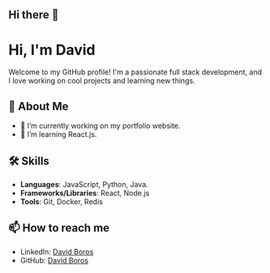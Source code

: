 ## Hi there 👋

<!--
**davidus98/davidus98** is a ✨ _special_ ✨ repository because its `README.md` (this file) appears on your GitHub profile.

Here are some ideas to get you started:

- 🔭 I’m currently working on ...
- 🌱 I’m currently learning ...
- 👯 I’m looking to collaborate on ...
- 🤔 I’m looking for help with ...
- 💬 Ask me about ...
- 📫 How to reach me: ...
- 😄 Pronouns: ...
- ⚡ Fun fact: ...
-->

# Hi, I'm David

Welcome to my GitHub profile! I'm a passionate full stack development, and I love working on cool projects and learning new things.

## 🌱 About Me
- 🔭 I’m currently working on my portfolio website.
- 🌱 I’m learning React.js.

## 🛠 Skills
- **Languages**: JavaScript, Python, Java.
- **Frameworks/Libraries**: React, Node.js
- **Tools**: Git, Docker, Redis

## 📫 How to reach me
- LinkedIn: [David Boros](https://www.linkedin.com/in/david-boros-2a83ba248/)
- GitHub: [David Boros](https://github.com/davidus98?tab=overview&from=2024-10-01&to=2024-10-06)

